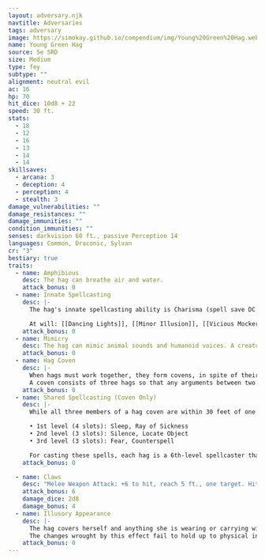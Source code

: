 ```yaml
---
layout: adversary.njk
navtitle: Adversaries
tags: adversary
image: https://simokay.github.io/compendium/img/Young%20Green%20Hag.webp
name: Young Green Hag
source: 5e SRD
size: Medium
type: fey
subtype: ""
alignment: neutral evil
ac: 16
hp: 70
hit_dice: 10d8 + 22
speed: 30 ft.
stats:
  - 18
  - 12
  - 16
  - 13
  - 14
  - 14
skillsaves:
  - arcana: 3
  - deception: 4
  - perception: 4
  - stealth: 3
damage_vulnerabilities: ""
damage_resistances: ""
damage_immunities: ""
condition_immunities: ""
senses: darkvision 60 ft., passive Perception 14
languages: Common, Draconic, Sylvan
cr: "3"
bestiary: true
traits:
  - name: Amphibious
    desc: The hag can breathe air and water.
    attack_bonus: 0
  - name: Innate Spellcasting
    desc: |-
      The hag's innate spellcasting ability is Charisma (spell save DC 12). She can innately cast the following spells, requiring no material components:

      At will: [[Dancing Lights]], [[Minor Illusion]], [[Vicious Mockery]], [[Shocking Grasp]]
    attack_bonus: 0
  - name: Mimicry
    desc: The hag can mimic animal sounds and humanoid voices. A creature that hears the sounds can tell they are imitations with a successful DC 14 Wisdom (Insight) check.
    attack_bonus: 0
  - name: Hag Coven
    desc: |-
      When hags must work together, they form covens, in spite of their selfish natures. A coven is made up of hags of any type, all of whom are equals within the group. However, each of the hags continues to desire more personal power.
      A coven consists of three hags so that any arguments between two hags can be settled by the third. If more than three hags ever come together, as might happen if two covens come into conflict, the result is usually chaos.
    attack_bonus: 0
  - name: Shared Spellcasting (Coven Only)
    desc: |-
      While all three members of a hag coven are within 30 feet of one another, they can each cast the following spells from the wizard's spell list but must share the spell slots among themselves:

      • 1st level (4 slots): Sleep, Ray of Sickness
      • 2nd level (3 slots): Silence, Locate Object
      • 3rd level (3 slots): Fear, Counterspell

      For casting these spells, each hag is a 6th-level spellcaster that uses Intelligence as her spellcasting ability. The spell save DC is 11+the hag's Intelligence modifier, and the spell attack bonus is 3+the hag's Intelligence modifier.
    attack_bonus: 0

  - name: Claws
    desc: "Melee Weapon Attack: +6 to hit, reach 5 ft., one target. Hit: 13 (2d8 + 4) slashing damage."
    attack_bonus: 6
    damage_dice: 2d8
    damage_bonus: 4
  - name: Illusory Appearance
    desc: |-
      The hag covers herself and anything she is wearing or carrying with a magical illusion that makes her look like another creature of her general size and humanoid shape. The illusion ends if the hag takes a bonus action to end it or if she dies.
      The changes wrought by this effect fail to hold up to physical inspection. For example, the hag could appear to have smooth skin, but someone touching her would feel her rough flesh. Otherwise, a creature must take an action to visually inspect the illusion and succeed on a DC 20 Intelligence (Investigation) check to discern that the hag is disguised.
    attack_bonus: 0
---
```

